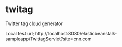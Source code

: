 twitag
======

Twitter tag cloud generator


Local test url; http://localhost:8080/elasticbeanstalk-sampleapp/TwittagServlet?site=cnn.com